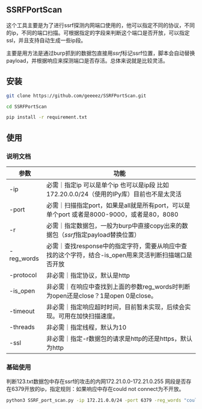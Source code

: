 ## SSRFPortScan
这个工具主要是为了进行ssrf探测内网端口使用的，他可以指定不同的协议，不同的ip，不同的端口扫描。可根据指定的字段来判断这个端口是否开放，可以指定ssl，并且支持自动生成一些ip段。

主要是用方法是通过burp抓到的数据包直接用$ssrf$标记ssrf位置，脚本会自动替换payload，并根据响应来探测端口是否存活。总体来说就是比较灵活。

## 安装

```bash
git clone https://github.com/geeeez/SSRFPortScan.git

cd SSRFPortScan

pip install -r requirement.txt
```



## 使用

### 说明文档

|  参数 | 功能 |
|  ----  | ----  |
| -ip | 必需｜指定ip 可以是单个ip 也可以是ip段 比如172.20.0.0/24（使用的IPy库）目前也不是太灵活 |
| -port | 必需｜扫描指定port，如果是all就是所有port，可以是单个port 或者是8000-9000，或者是80，8080 |
| -r | 必需｜指定数据包，一般为burp中直接copy出来的数据包（$ssrf$指定payload替换位置） |
| -reg_words | 必需｜查找response中的指定字符，需要从响应中查找的这个字符，结合-is_open用来灵活判断扫描端口是否开放 |
| -protocol | 非必需｜指定协议，默认是http |
| -is_open | 非必需｜在响应中查找到上面的参数reg_words时判断为open还是close？1是open 0是close。 |
| -timeout | 非必需｜指定响应超时时间，目前暂未实现，后续会实现。可用在加快扫描速度。 |
| -threads | 非必需｜指定线程，默认为10 |
| -ssl | 非必需｜指定-r数据包的请求是http的还是https，默认为http |

### 基础使用

判断123.txt数据包中存在ssrf的攻击的内网172.21.0.0-172.21.0.255 网段是否存在6379开放的ip，指定规则：如果响应中存在could not connect为不开放。

```bash
python3 SSRF_port_scan.py -ip 172.21.0.0/24 -port 6379 -reg_words "could not connect" -is_open 0 -threads 20 -r 123.txt
```

